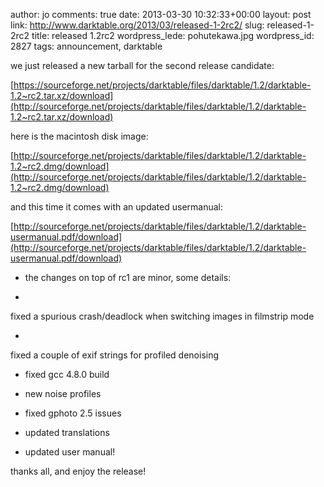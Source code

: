 author: jo
comments: true
date: 2013-03-30 10:32:33+00:00
layout: post
link: http://www.darktable.org/2013/03/released-1-2rc2/
slug: released-1-2rc2
title: released 1.2rc2
wordpress_lede: pohutekawa.jpg
wordpress_id: 2827
tags: announcement, darktable

we just released a new tarball for the second release candidate:

[https://sourceforge.net/projects/darktable/files/darktable/1.2/darktable-1.2~rc2.tar.xz/download](http://sourceforge.net/projects/darktable/files/darktable/1.2/darktable-1.2~rc2.tar.xz/download)

here is the macintosh disk image:

[http://sourceforge.net/projects/darktable/files/darktable/1.2/darktable-1.2~rc2.dmg/download](http://sourceforge.net/projects/darktable/files/darktable/1.2/darktable-1.2~rc2.dmg/download)

and this time it comes with an updated usermanual:

[http://sourceforge.net/projects/darktable/files/darktable/1.2/darktable-usermanual.pdf/download](http://sourceforge.net/projects/darktable/files/darktable/1.2/darktable-usermanual.pdf/download)





	
  * the changes on top of rc1 are minor, some details:


	
  * 
fixed a spurious crash/deadlock when switching images in filmstrip mode


	
  * 
fixed a couple of exif strings for profiled denoising



	
  * fixed gcc 4.8.0 build



	
  * new noise profiles



	
  * fixed gphoto 2.5 issues



	
  * updated translations



	
  * updated user manual!




thanks all, and enjoy the release!
